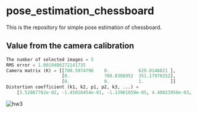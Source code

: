 # pose_estimation_chessboard
This is the repository for simple pose estimation of chessboard.  
  
## Value from the camera calibration
```python
The number of selected images = 5  
RMS error = 1.0019406272141735  
Camera matrix (K) = [[700.5974796    0.           629.0148821 ],  
                     [0.             700.8386952  351.17970152],  
                     [0.             0.           1.          ]]  
Distortion coefficient (k1, k2, p1, p2, k3, ...) =  
    [3.52867762e-02, -1.45016454e-01, -1.13961659e-05, 4.40823950e-03, 2.21966160e-01]
```
  
  
![hw3](https://user-images.githubusercontent.com/82254758/235344552-c69c6a6a-4f76-4424-92e4-139977d08a47.png)
